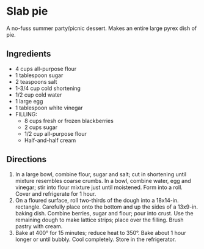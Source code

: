 # Slab pie
A no-fuss summer party/picnic dessert. Makes an entire large pyrex dish of pie.

## Ingredients
* 4 cups all-purpose flour
* 1 tablespoon sugar
* 2 teaspoons salt
* 1-3/4 cup cold shortening
* 1/2 cup cold water
* 1 large egg
* 1 tablespoon white vinegar
* FILLING:
  * 8 cups fresh or frozen blackberries
  * 2 cups sugar
  * 1/2 cup all-purpose flour
  * Half-and-half cream

## Directions
1. In a large bowl, combine flour, sugar and salt; cut in shortening until mixture resembles coarse crumbs. In a bowl, combine water, egg and vinegar; stir into flour mixture just until moistened. Form into a roll. Cover and refrigerate for 1 hour.
2. On a floured surface, roll two-thirds of the dough into a 18x14-in. rectangle. Carefully place onto the bottom and up the sides of a 13x9-in. baking dish. Combine berries, sugar and flour; pour into crust. Use the remaining dough to make lattice strips; place over the filling. Brush pastry with cream.
3. Bake at 400° for 15 minutes; reduce heat to 350°. Bake about 1 hour longer or until bubbly. Cool completely. Store in the refrigerator.
